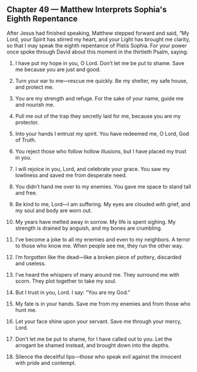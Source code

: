 ## Chapter 49 — Matthew Interprets Sophia's Eighth Repentance

After Jesus had finished speaking, Matthew stepped forward and said, “My Lord, your Spirit has stirred my heart, and your Light has brought me clarity, so that I may speak the eighth repentance of Pistis Sophia. For your power once spoke through David about this moment in the thirtieth Psalm, saying:

1. I have put my hope in you, O Lord. Don’t let me be put to shame. Save me because you are just and good.

2. Turn your ear to me—rescue me quickly. Be my shelter, my safe house, and protect me.

3. You are my strength and refuge. For the sake of your name, guide me and nourish me.

4. Pull me out of the trap they secretly laid for me, because you are my protector.

5. Into your hands I entrust my spirit. You have redeemed me, O Lord, God of Truth.

6. You reject those who follow hollow illusions, but I have placed my trust in you.

7. I will rejoice in you, Lord, and celebrate your grace. You saw my lowliness and saved me from desperate need.

8. You didn’t hand me over to my enemies. You gave me space to stand tall and free.

9. Be kind to me, Lord—I am suffering. My eyes are clouded with grief, and my soul and body are worn out.

10. My years have melted away in sorrow. My life is spent sighing. My strength is drained by anguish, and my bones are crumbling.

11. I’ve become a joke to all my enemies and even to my neighbors. A terror to those who know me. When people see me, they run the other way.

12. I’m forgotten like the dead—like a broken piece of pottery, discarded and useless.

13. I’ve heard the whispers of many around me. They surround me with scorn. They plot together to take my soul.

14. But I trust in you, Lord. I say: “You are my God.”

15. My fate is in your hands. Save me from my enemies and from those who hunt me.

16. Let your face shine upon your servant. Save me through your mercy, Lord.

17. Don’t let me be put to shame, for I have called out to you. Let the arrogant be shamed instead, and brought down into the depths.

18. Silence the deceitful lips—those who speak evil against the innocent with pride and contempt.
